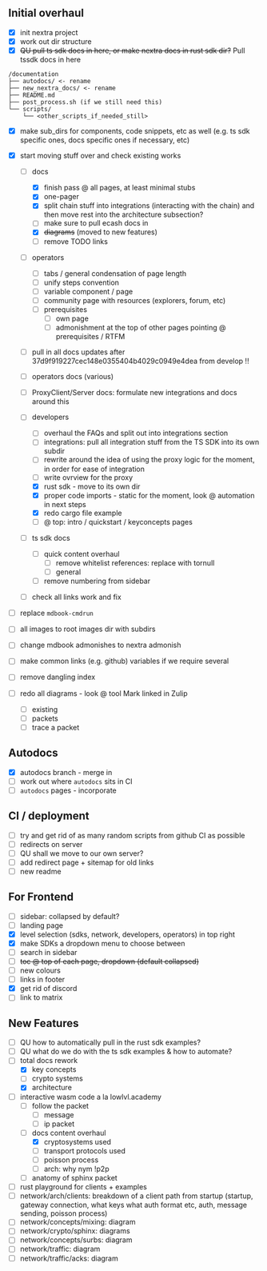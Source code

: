 Initial overhaul
----------------
- [x] init nextra project
- [x] work out dir structure
- [x] ~~QU pull ts sdk docs in here, or make nextra docs in rust sdk dir?~~ Pull tssdk docs in here

```
/documentation
├── autodocs/ <- rename
├── new_nextra_docs/ <- rename
├── README.md
├── post_process.sh (if we still need this)
└── scripts/
    └── <other_scripts_if_needed_still>
```

- [x] make sub_dirs for components, code snippets, etc as well (e.g. ts sdk specific ones, docs specific ones if necessary, etc)
- [x] start moving stuff over and check existing works
  - [ ] docs
    - [x] finish pass @ all pages, at least minimal stubs
    - [x] one-pager
    - [x] split chain stuff into integrations (interacting with the chain) and then move rest into the architecture subsection?
    - [ ] make sure to pull ecash docs in
    - [x] ~~diagrams~~ (moved to new features)
    - [ ] remove TODO links

  - [ ] operators
    - [ ] tabs / general condensation of page length
    - [ ] unify steps convention
    - [ ] variable component / page
    - [ ] community page with resources (explorers, forum, etc)
    - [ ] prerequisites
      - [ ] own page
      - [ ] admonishment at the top of other pages pointing @ prerequisites / RTFM

  - [ ] pull in all docs updates after 37d9f919227cec148e0355404b4029c0949e4dea from develop !!
   - [ ] operators docs (various)
   - [ ] ProxyClient/Server docs: formulate new integrations and docs around this

  - [ ] developers
    - [ ] overhaul the FAQs and split out into integrations section
    - [ ] integrations: pull all integration stuff from the TS SDK into its own subdir
    - [ ] rewrite around the idea of using the proxy logic for the moment, in order for ease of integration
    - [ ] write ovrview for the proxy
    - [x] rust sdk - move to its own dir
    - [x] proper code imports - static for the moment, look @ automation in next steps
    - [x] redo cargo file example
    - [ ] @ top: intro / quickstart / keyconcepts pages
  - [ ] ts sdk docs
    - [ ] quick content overhaul
      - [ ] remove whitelist references: replace with tornull
      - [ ] general
    - [ ] remove numbering from sidebar
  - [ ] check all links work and fix

- [ ] replace `mdbook-cmdrun`
- [ ] all images to root images dir with subdirs
- [ ] change mdbook admonishes to nextra admonish

- [ ] make common links (e.g. github) variables if we require several
- [ ] remove dangling index

- [ ] redo all diagrams - look @ tool Mark linked in Zulip
  - [ ] existing
  - [ ] packets
  - [ ] trace a packet

Autodocs
--------
- [x] autodocs branch - merge in
- [ ] work out where `autodocs` sits in CI
- [ ] `autodocs` pages - incorporate

CI / deployment
---------------
- [ ] try and get rid of as many random scripts from github CI as possible
- [ ] redirects on server
- [ ] QU shall we move to our own server?
- [ ] add redirect page + sitemap for old links
- [ ] new readme

For Frontend
------------
  - [ ] sidebar: collapsed by default?
  - [ ] landing page
  - [x] level selection (sdks, network, developers, operators) in top right
  - [x] make SDKs a dropdown menu to choose between
  - [ ] search in sidebar
  - [ ] ~~toc @ top of each page, dropdown (default collapsed)~~
  - [ ] new colours
  - [ ] links in footer
  - [x] get rid of discord
  - [ ] link to matrix

New Features
------------
- [ ] QU how to automatically pull in the rust sdk examples?
- [ ] QU what do we do with the ts sdk examples & how to automate?
- [ ] total docs rework
  - [x] key concepts
  - [ ] crypto systems
  - [x] architecture
- [ ] interactive wasm code a la lowlvl.academy
  - [ ] follow the packet
    - [ ] message
    - [ ] ip packet
  - [ ] docs content overhaul
    - [x] cryptosystems used
    - [ ] transport protocols used
    - [ ] poisson process
    - [ ] arch: why nym !p2p
  - [ ] anatomy of sphinx packet
- [ ] rust playground for clients + examples
- [ ] network/arch/clients: breakdown of a client path from startup (startup, gateway connection, what keys what auth format etc, auth, message sending, poisson process)
- [ ] network/concepts/mixing: diagram
- [ ] network/crypto/sphinx: diagrams
- [ ] network/concepts/surbs: diagram
- [ ] network/traffic: diagram
- [ ] network/traffic/acks: diagram
